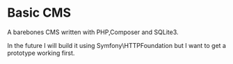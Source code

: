 # Basic CMS

A barebones CMS written with PHP,Composer and SQLite3.

In the future I will build it using Symfony\HTTPFoundation but I want to get a 
prototype working first.
